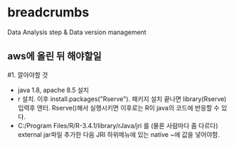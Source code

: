 # breadcrumbs
Data Analysis step &amp; Data version management

## aws에 올린 뒤 해야할일
#1. 깔아야할 것
- java 1.8, apache 8.5 설치
- r 설치. 이후 install.packages("Rserve"). 패키지 설치 끝나면 library(Rserve) 입력후 엔터. Rserve()해서 실행시키면 이후로는 R이 java의 코드에 반응할 수 있다.
- C:/Program Files/R/R-3.4.1/library/rJava/jri 를 (물론 사람마다 좀 다르다) external jar파일 추가한 다음 JRI 하위메뉴에 있는 native ~에 값을 넣어야함.
